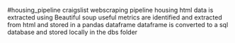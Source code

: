 #housing_pipeline
craigslist webscraping pipeline
housing html data is extracted using Beautiful soup
useful metrics are identified and extracted from html and stored in a pandas dataframe
dataframe is converted to a sql database and stored locally in the dbs folder
